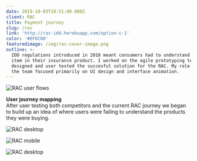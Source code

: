 ```yaml
---
date: 2019-10-03T20:51:00.000Z
client: RAC
title: Payment journey
slug: /rac
link: 'http://rac-idd.herokuapp.com/option-c-1'
color: '#EF6C00'
featuredimage: /img/rac-cover-image.png
outline: >-
  IDD regulations introduced in 2018 meant consumers had to understand every
  item in their insurance product. I worked on the agile prototyping team that
  designed and user tested the succesful solution for the RAC. My role within
  the team focused primarily on UI design and interface animation.
---
```

<div class="ImageWithCaption full">

![RAC user flows](/img/rac-user-flows.jpg "RAC user flows")

<div class="Caption">

<p><strong>User journey mapping</strong><br/>After user testing both competitors and the current RAC journey we began to build up an idea of where users were failing to understand the products they were buying.</p>

</div>

</div>

<div class="full">

![RAC desktop](/img/rac-desktop-one.png "RAC desktop")

</div>

<div class="full">

![RAC mobile](/img/rac-mobile.png "RAC mobile")

</div>

<div class="full">

![RAC desktop](/img/rac-desktop-two.png "RAC desktop")

</div>
